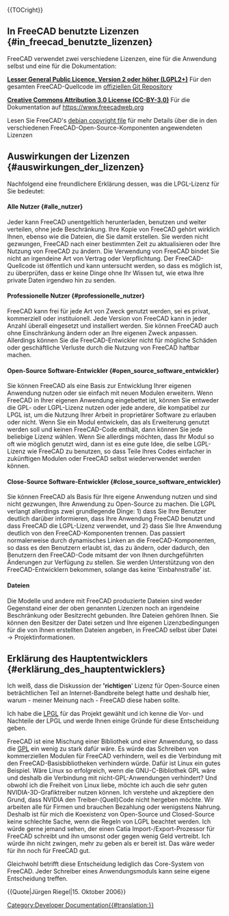 





{{TOCright}}

## In FreeCAD benutzte Lizenzen {#in_freecad_benutzte_lizenzen}

FreeCAD verwendet zwei verschiedene Lizenzen, eine für die Anwendung selbst und eine für die Dokumentation:

**[Lesser General Public Licence, Version 2 oder höher (LGPL2+)](wikipedia:LGPL.md)** Für den gesamten FreeCAD-Quellcode im [offiziellen Git Repository](https://github.com/FreeCAD)

**[Creative Commons Attribution 3.0 License (CC-BY-3.0)](http://creativecommons.org/licenses/by/3.0/)** Für die Dokumentation auf <https://www.freecadweb.org>

Lesen Sie FreeCAD\'s [debian copyright file](https://github.com/FreeCAD/FreeCAD/blob/master/package/debian/copyright) für mehr Details über die in den verschiedenen FreeCAD-Open-Source-Komponenten angewendeten Lizenzen

## Auswirkungen der Lizenzen {#auswirkungen_der_lizenzen}

Nachfolgend eine freundlichere Erklärung dessen, was die LPGL-Lizenz für Sie bedeutet:

#### Alle Nutzer {#alle_nutzer}

Jeder kann FreeCAD unentgeltlich herunterladen, benutzen und weiter verteilen, ohne jede Beschränkung. Ihre Kopie von FreeCAD gehört wirklich Ihnen, ebenso wie die Dateien, die Sie damit erstellen. Sie werden nicht gezwungen, FreeCAD nach einer bestimmten Zeit zu aktualisieren oder Ihre Nutzung von FreeCAD zu ändern. Die Verwendung von FreeCAD bindet Sie nicht an irgendeine Art von Vertrag oder Verpflichtung. Der FreeCAD-Quellcode ist öffentlich und kann untersucht werden, so dass es möglich ist, zu überprüfen, dass er keine Dinge ohne Ihr Wissen tut, wie etwa Ihre private Daten irgendwo hin zu senden.

#### Professionelle Nutzer {#professionelle_nutzer}

FreeCAD kann frei für jede Art von Zweck genutzt werden, sei es privat, kommerziell oder instituionell. Jede Version von FreeCAD kann in jeder Anzahl überall eingesetzt und installiert werden. Sie können FreeCAD auch ohne Einschränkung ändern oder an Ihre eigenen Zweck anpassen. Allerdings können Sie die FreeCAD-Entwickler nicht für mögliche Schäden oder geschäftliche Verluste durch die Nutzung von FreeCAD haftbar machen.

#### Open-Source Software-Entwickler {#open_source_software_entwickler}

Sie können FreeCAD als eine Basis zur Entwicklung Ihrer eigenen Anwendung nutzen oder sie einfach mit neuen Modulen erweitern. Wenn FreeCAD in Ihrer eigenen Anwendung eingebettet ist, können Sie entweder die GPL- oder LGPL-Lizenz nutzen oder jede andere, die kompatibel zur LPGL ist, um die Nutzung Ihrer Arbeit in proprietärer Software zu erlauben oder nicht. Wenn Sie ein Modul entwickeln, das als Erweiterung genutzt werden soll und keinen FreeCAD-Code enthält, dann können Sie jede beliebige Lizenz wählen. Wenn Sie allerdings möchten, dass Ihr Modul so oft wie möglich genutzt wird, dann ist es eine gute Idee, die selbe LGPL-Lizenz wie FreeCAD zu benutzen, so dass Teile Ihres Codes einfacher in zukünftigen Modulen oder FreeCAD selbst wiederverwendet werden können.

#### Close-Source Software-Entwickler {#close_source_software_entwickler}

Sie können FreeCAD als Basis für Ihre eigene Anwendung nutzen und sind nicht gezwungen, Ihre Anwendung zu Open-Source zu machen. Die LGPL verlangt allerdings zwei grundlegende Dinge: 1) dass Sie Ihre Benutzer deutlich darüber informieren, dass Ihre Anwendung FreeCAD benutzt und dass FreeCAD die LGPL-Lizenz verwendet, und 2) dass Sie Ihre Anwendung deutlich von den FreeCAD-Komponenten trennen. Das passiert normalerweise durch dynamisches Linken an die FreeCAD-Komponenten, so dass es den Benutzern erlaubt ist, das zu ändern, oder dadurch, den Benutzern den FreeCAD-Code mitsamt der von Ihnen durchgeführten Änderungen zur Verfügung zu stellen. Sie werden Unterstützung von den FreeCAD-Entwicklern bekommen, solange das keine \'Einbahnstraße\' ist.

#### Dateien

Die Modelle und andere mit FreeCAD produzierte Dateien sind weder Gegenstand einer der oben genannten Lizenzen noch an irgendeine Beschränkung oder Besitzrecht gebunden. Ihre Dateien gehören Ihnen. Sie können den Besitzer der Datei setzen und Ihre eigenen Lizenzbedingungen für die von Ihnen erstellten Dateien angeben, in FreeCAD selbst über Datei → Projektinformationen.

## Erklärung des Hauptentwicklers {#erklärung_des_hauptentwicklers}

Ich weiß, dass die Diskussion der **\'richtigen**\' Lizenz für Open-Source einen beträchtlichen Teil an Internet-Bandbreite belegt hatte und deshalb hier, warum - meiner Meinung nach - FreeCAD diese haben sollte.

Ich habe die [LPGL](https://de.wikipedia.org/wiki/GNU_Lesser_General_Public_License) für das Projekt gewählt und ich kenne die Vor- und Nachteile der LPGL und werde Ihnen einige Gründe für diese Entscheidung geben.

FreeCAD ist eine Mischung einer Bibliothek und einer Anwendung, so dass die [GPL](https://de.wikipedia.org/wiki/GNU_General_Public_License) ein wenig zu stark dafür wäre. Es würde das Schreiben von kommerziellen Modulen für FreeCAD verhindern, weil es die Verbindung mit den FreeCAD-Basisbibliotheken verhindern würde. Dafür ist Linux ein gutes Beispiel. Wäre Linux so erfolgreich, wenn die GNU-C-Bibliothek GPL wäre und deshalb die Verbindung mit nicht-GPL-Anwendungen verhindert? Und obwohl ich die Freiheit von Linux liebe, möchte ich auch die sehr guten NVIDIA-3D-Grafiktreiber nutzen können. Ich verstehe und akzeptiere den Grund, dass NVIDIA den Treiber-(Quell)Code nicht hergeben möchte. Wir arbeiten alle für Firmen und brauchen Bezahlung oder wenigstens Nahrung. Deshalb ist für mich die Koexistenz von Open-Source und Closed-Source keine schlechte Sache, wenn die Regeln von LGPL beachtet werden. Ich würde gerne jemand sehen, der einen Catia Import-/Export-Prozessor für FreeCAD schreibt und ihn umsonst oder gegen wenig Geld vertreibt. Ich würde ihn nicht zwingen, mehr zu geben als er bereit ist. Das wäre weder für ihn noch für FreeCAD gut.

Gleichwohl betrifft diese Entscheidung lediglich das Core-System von FreeCAD. Jeder Schreiber eines Anwendungsmoduls kann seine eigene Entscheidung treffen.


{{Quote|Jürgen Riegel|15. Oktober 2006}}





 

[Category:Developer Documentation{{\#translation:}}](Category:Developer_Documentation.md)
